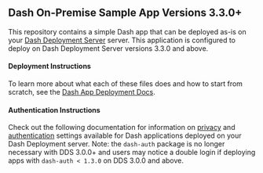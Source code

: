 ## Dash On-Premise Sample App Versions 3.3.0+

This repository contains a simple Dash app that can be deployed as-is on your [Dash Deployment Server](https://plot.ly/dash/pricing/) server. This application is configured to deploy on Dash Deployment Server versions 3.3.0 and above. 

#### Deployment Instructions

To learn more about what each of these files does and how to start from scratch, see the [Dash App Deployment Docs](https://plot.ly/dash/deployment/on-premise).

#### Authentication Instructions
Check out the following documentation for information on [privacy](https://dash.plot.ly/dash-deployment-server/privacy) and [authentication](https://dash.plot.ly/dash-deployment-server/app-authentication) settings
available for Dash applications deployed on your Dash Deployment server. Note: the `dash-auth` package is
no longer necessary with DDS 3.0.0+ and users may notice a double login if deploying apps with
`dash-auth < 1.3.0` on DDS 3.0.0 and above.
